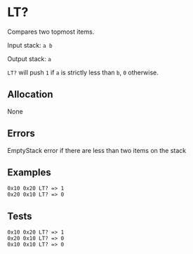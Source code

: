 # LT?

Compares two topmost items.

Input stack: `a b`

Output stack: `a`

`LT?` will push `1` if `a` is strictly less than `b`, `0` otherwise.

## Allocation

None

## Errors

EmptyStack error if there are less than two items on the stack

## Examples

```
0x10 0x20 LT? => 1
0x20 0x10 LT? => 0
```

## Tests

```
0x10 0x20 LT? => 1
0x20 0x10 LT? => 0
0x10 0x10 LT? => 0
```